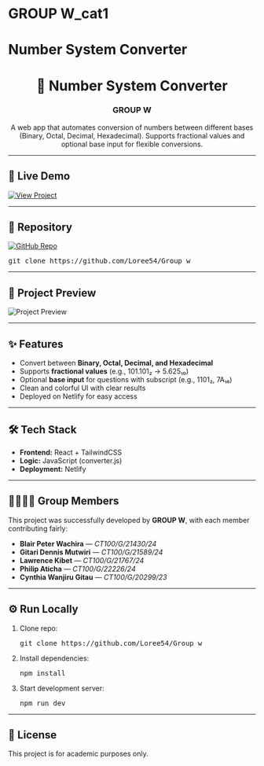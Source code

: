 # GROUP W_cat1

# Number System Converter

<h1 align="center">🔢 Number System Converter</h1>

<h3 align="center">GROUP W</h3>

<p align="center">
  A web app that automates conversion of numbers between different bases 
  (Binary, Octal, Decimal, Hexadecimal). Supports fractional values and 
  optional base input for flexible conversions.
</p>

<hr/>

<h2>🚀 Live Demo</h2>
<p>
  <a href="https://groupw.netlify.app">
    <img src="https://img.shields.io/badge/View%20Project-Click%20Here-blue?style=for-the-badge" alt="View Project"/>
  </a>
</p>

<hr/>

<h2>📂 Repository</h2>
<p>
  <a href="https://github.com/Loree54/Group_w">
    <img src="https://img.shields.io/badge/GitHub-Link-black?logo=github&style=for-the-badge" alt="GitHub Repo"/>
  </a>
</p>

<pre>
git clone https://github.com/Loree54/Group_w
</pre>

<hr/>

<h2>📸 Project Preview</h2>
<p>
  <img src="./screenshot.png" alt="Project Preview"/>
</p>

<hr/>

<h2>✨ Features</h2>
<ul>
  <li>Convert between <b>Binary, Octal, Decimal, and Hexadecimal</b></li>
  <li>Supports <b>fractional values</b> (e.g., 101.101₂ → 5.625₁₀)</li>
  <li>Optional <b>base input</b> for questions with subscript (e.g., 1101₂, 7A₁₆)</li>
  <li>Clean and colorful UI with clear results</li>
  <li>Deployed on Netlify for easy access</li>
</ul>

<hr/>

<h2>🛠️ Tech Stack</h2>
<ul>
  <li><b>Frontend:</b> React + TailwindCSS</li>
  <li><b>Logic:</b> JavaScript (converter.js)</li>
  <li><b>Deployment:</b> Netlify</li>
</ul>

<hr/>

<h2>👨‍👩‍👧‍👦 Group Members</h2>
<p>This project was successfully developed by <b>GROUP W</b>, with each member contributing fairly:</p>
<ul>
  <li><b>Blair Peter Wachira</b> — <i>CT100/G/21430/24</i></li>
  <li><b>Gitari Dennis Mutwiri</b> — <i>CT100/G/21589/24</i></li>
  <li><b>Lawrence Kibet</b> — <i>CT100/G/21767/24</i></li>
  <li><b>Philip Aticha</b> — <i>CT100/G/22226/24</i></li>
  <li><b>Cynthia Wanjiru Gitau</b> — <i>CT100/G/20299/23</i></li>
</ul>

<hr/>

<h2>⚙️ Run Locally</h2>
<ol>
  <li>Clone repo:
    <pre>git clone https://github.com/Loree54/Group_w</pre>
  </li>
  <li>Install dependencies:
    <pre>npm install</pre>
  </li>
  <li>Start development server:
    <pre>npm run dev</pre>
  </li>
</ol>

<hr/>

<h2>📖 License</h2>
<p>This project is for academic purposes only.</p>
